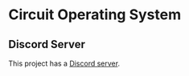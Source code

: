 # Circuit Operating System

## Discord Server
This project has a [Discord server](https://discord.gg/GZMm2FS3).
